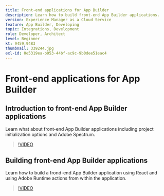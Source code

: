 ```yaml
---
title: Front-end applications for App Builder
description: Learn how to build front-end App Builder applications.
version: Experience Manager as a Cloud Service
feature: App Builder, Developing
topic: Integrations, Development
role: Developer, Architect
level: Beginner
kt: 9459,9483
thumbnail: 339244.jpg
exl-id: 0e5319ea-b053-44bf-ac9c-9b0dee51eac4
---
```

# Front-end applications for App Builder

## Introduction to front-end App Builder applications

Learn what about front-end App Builder applications including project initialization options and Adobe Spectrum.

>[!VIDEO](https://video.tv.adobe.com/v/339247/?quality=12&learn=on)

## Building front-end App Builder applications

Learn how to build a frond-end App Builder application using React and using Adobe Runtime actions from within the application.

>[!VIDEO](https://video.tv.adobe.com/v/339248/?quality=12&learn=on)
